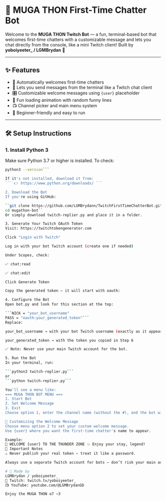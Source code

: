 # 🤖 MUGA THON First-Time Chatter Bot

Welcome to the **MUGA THON Twitch Bot** — a fun, terminal-based bot that welcomes first-time chatters with a customizable message and lets you chat directly from the console, like a mini Twitch client! Built by **yoboiyeeter_ / LGMBrydan** 🎉

---

## ✨ Features

- 👋 Automatically welcomes first-time chatters
- 💬 Lets you send messages from the terminal like a Twitch chat client
- 🎛️ Customizable welcome messages using `{user}` placeholder
- 🔁 Fun loading animation with random funny lines
- 📺 Channel picker and main menu system
- 🧠 Beginner-friendly and easy to run

---

## 🛠️ Setup Instructions

### 1. Install Python 3

Make sure Python 3.7 or higher is installed. To check:

```bash
python3 --version```

If it's not installed, download it from:
``` 👉 https://www.python.org/downloads/ ```

2. Download the Bot
If you're using GitHub:

``git clone https://github.com/LGMBrydann/TwitchFirstTimeChatterBot.git
cd mugathon-bot``
Or simply download twitch-replier.py and place it in a folder.

3. Generate Your Twitch OAuth Token
Visit: https://twitchtokengenerator.com

Click "Login with Twitch"

Log in with your bot Twitch account (create one if needed)

Under Scopes, check:

✅ chat:read

✅ chat:edit

Click Generate Token

Copy the generated token — it will start with oauth:

4. Configure the Bot
Open bot.py and look for this section at the top:

```NICK = "your_bot_username"
PASS = "oauth:your_generated_token"```
Replace:

your_bot_username → with your bot Twitch username (exactly as it appears)

your_generated_token → with the token you copied in Step 6

✅ Note: Never use your main Twitch account for the bot.

5. Run the Bot
In your terminal, run:

```python3 twitch-replier.py```
or
```python twitch-replier.py```

You'll see a menu like:
=== MUGA THON BOT MENU ===
1. Start Bot
2. Set Welcome Message
3. Exit
Choose option 1, enter the channel name (without the #), and the bot will connect and start watching the chat!

🧾 Customizing the Welcome Message
Choose menu option 2 to set your custom welcome message.
Use {user} where you want the first-time chatter's name to appear.

Example:
📢 WELCOME {user} TO THE THUNDER ZONE 💥 Enjoy your stay, legend!
🔐 Important Notes
⚠️ Never publish your real token — treat it like a password.

Always use a separate Twitch account for bots — don’t risk your main account.

# 🧠 Made by
LGMBrydan / yoboiyeeter_
👑 Twitch: twitch.tv/yoboiyeeter_
📺 YouTube: youtube.com/@LGMBrydanGD

Enjoy the MUGA THON o7 <3
